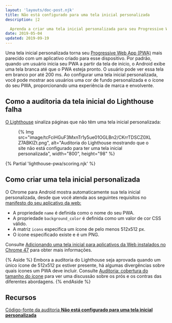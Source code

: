 ```yaml
---
layout: 'layouts/doc-post.njk'
title: Não está configurado para uma tela inicial personalizada
description: |2

  Aprenda a criar uma tela inicial personalizada para seu Progressive Web App.
date: 2019-05-04
updated: 2019-09-19
---
```


Uma tela inicial personalizada torna seu [Progressive Web App (PWA)](https://web.dev/explore/progressive-web-apps) mais parecido com um aplicativo criado para esse dispositivo. Por padrão, quando um usuário inicia seu PWA a partir da tela de início, o Android exibe uma tela branca até que o PWA esteja pronto. O usuário pode ver essa tela em branco por até 200 ms. Ao configurar uma tela inicial personalizada, você pode mostrar aos usuários uma cor de fundo personalizada e o ícone do seu PWA, proporcionando uma experiência de marca e envolvente.

## Como a auditoria da tela inicial do Lighthouse falha

[O Lighthouse](https://developers.google.com/web/tools/lighthouse/) sinaliza páginas que não têm uma tela inicial personalizada:

<figure>{% Img src="image/tcFciHGuF3MxnTr1y5ue01OGLBn2/CKrrTDSCZ0XLZ7ABKlZt.png", alt="Auditoria do Lighthouse mostrando que o site não está configurado para ter uma tela inicial personalizada", width="800", height="98" %}</figure>

{% Partial 'lighthouse-pwa/scoring.njk' %}

## Como criar uma tela inicial personalizada

O Chrome para Android mostra automaticamente sua tela inicial personalizada, desde que você atenda aos seguintes requisitos no [manifesto do seu aplicativo da web:](https://web.dev/articles/add-manifest)

- A propriedade `name` é definida como o nome do seu PWA.
- A propriedade `background_color` é definida como um valor de cor CSS válido.
- A matriz `icons` especifica um ícone de pelo menos 512x512 px.
- O ícone especificado existe e é um PNG.

Consulte [Adicionando uma tela inicial para aplicativos da Web instalados no Chrome 47](https://developers.google.com/web/updates/2015/10/splashscreen) para obter mais informações.

{% Aside %} Embora a auditoria do Lighthouse seja aprovada quando um único ícone de 512x512 px estiver presente, há algumas divergências sobre quais ícones um PWA deve incluir. Consulte [Auditoria: cobertura do tamanho do ícone](https://github.com/GoogleChrome/lighthouse/issues/291) para ver uma discussão sobre os prós e os contras das diferentes abordagens. {% endAside %}

## Recursos

[Código-fonte da auditoria **Não está configurado para uma tela inicial personalizada**](https://github.com/GoogleChrome/lighthouse/blob/master/lighthouse-core/audits/splash-screen.js)
